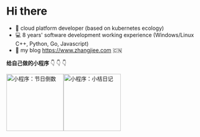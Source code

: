 # Hi there

* :school_satchel: cloud platform developer (based on kubernetes ecology)
* :computer: 8 years' software development working experience (Windows/Linux C++, Python, Go, Javascript)
* :pencil: my blog https://www.zhangjiee.com :cn:

**给自己做的小程序** :point_down: :point_down: :point_down:

<img src="https://open1-1258639359.cos.ap-shanghai.myqcloud.com/common/gh_5fc7ba7cc992_258.jpg" alt="小程序：节日倒数" width="150"><img src="https://open1-1258639359.cos.ap-shanghai.myqcloud.com/common/gh_5fc7ba7cc992_258.jpg" alt="小程序：小桔日记" width="150">
